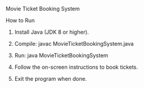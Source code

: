 Movie Ticket Booking System

How to Run

1. Install Java (JDK 8 or higher).


2. Compile: javac MovieTicketBookingSystem.java


3. Run: java MovieTicketBookingSystem


4. Follow the on-screen instructions to book tickets.


5. Exit the program when done.



